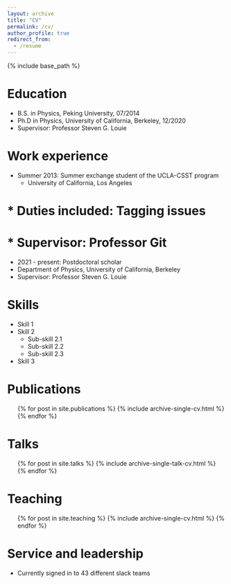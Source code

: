 ```yaml
---
layout: archive
title: "CV"
permalink: /cv/
author_profile: true
redirect_from:
  - /resume
---
```


{% include base_path %}

Education
======
* B.S. in Physics, Peking University, 07/2014
* Ph.D in Physics, University of California, Berkeley, 12/2020
 * Supervisor: Professor Steven G. Louie

Work experience
======
* Summer 2013: Summer exchange student of the UCLA-CSST program
  * University of California, Los Angeles
#  * Duties included: Tagging issues
#  * Supervisor: Professor Git

 * 2021 - present: Postdoctoral scholar
  * Department of Physics, University of California, Berkeley
  * Supervisor: Professor Steven G. Louie
  
Skills
======
* Skill 1
* Skill 2
  * Sub-skill 2.1
  * Sub-skill 2.2
  * Sub-skill 2.3
* Skill 3

Publications
======
  <ul>{% for post in site.publications %}
    {% include archive-single-cv.html %}
  {% endfor %}</ul>
  
Talks
======
  <ul>{% for post in site.talks %}
    {% include archive-single-talk-cv.html %}
  {% endfor %}</ul>
  
Teaching
======
  <ul>{% for post in site.teaching %}
    {% include archive-single-cv.html %}
  {% endfor %}</ul>
  
Service and leadership
======
* Currently signed in to 43 different slack teams
